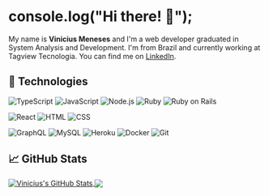 # console.log("Hi there! 👋");

My name is **Vinicius Meneses** and I'm a web developer graduated in System Analysis and Development. I'm from Brazil and currently working at Tagview Tecnologia. You can find me on [LinkedIn](https://www.linkedin.com/in/vinicius-meneses/).

## 🔧 Technologies

![TypeScript](https://img.shields.io/badge/typescript-007acc?&style=for-the-badge&logo=typescript&logoColor=white)
![JavaScript](https://img.shields.io/badge/javascript-f0db4f?&style=for-the-badge&logo=javascript&logoColor=black&fontColor=black)
![Node.js](https://img.shields.io/badge/node.js-339933?&style=for-the-badge&logo=node.js&logoColor=white)
![Ruby](https://img.shields.io/badge/ruby-CC342D?&style=for-the-badge&logo=ruby&logoColor=white)
![Ruby on Rails](https://img.shields.io/badge/ruby%20on%20rails-CC0000?&style=for-the-badge&logo=rubyonrails&logoColor=white)

![React](https://img.shields.io/badge/react-61DAFB?&style=for-the-badge&logo=react&logoColor=black&fontColor=black)
![HTML](https://img.shields.io/badge/html-E34F26?&style=for-the-badge&logo=html5&logoColor=white)
![CSS](https://img.shields.io/badge/css-1572B6?&style=for-the-badge&logo=css3&logoColor=white)

![GraphQL](https://img.shields.io/badge/graphql-E10098?&style=for-the-badge&logo=graphql&logoColor=white)
![MySQL](https://img.shields.io/badge/mysql-4479A1?&style=for-the-badge&logo=mysql&logoColor=white)
![Heroku](https://img.shields.io/badge/heroku-430098?&style=for-the-badge&logo=heroku&logoColor=white)
![Docker](https://img.shields.io/badge/docker-2496ED?&style=for-the-badge&logo=docker&logoColor=white)
![Git](https://img.shields.io/badge/git-F05032?&style=for-the-badge&logo=git&logoColor=white)

## &#x1f4c8; GitHub Stats

<a href="https://github.com/viniciusmeneses">
  <img align="center" src="https://github-readme-stats.vercel.app/api?username=viniciusmeneses&show_icons=true&line_height=27&count_private=true&theme=github_dark&custom_title=Vinicius's GitHub Stats" alt="Vinicius's GitHub Stats" />
</a>
<a href="https://github.com/viniciusmeneses">
  <img align="center" src="https://github-readme-stats.vercel.app/api/top-langs/?username=viniciusmeneses&hide=html&langs_count=3&theme=github_dark" />
</a>
